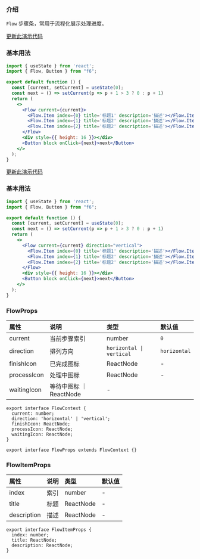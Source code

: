 <div class="block-panel">

<h3>介绍</h3>

`Flow` 步骤条，常用于流程化展示处理进度。


</div>
<div class="block-panel">
        <a class="to-github-link" target="_blank" href=https://github.com/Webang/f6/tree/master/packages/f6/packages/flow/demo/basic.md>更新此演示代码</a>
        <h3>基本用法</h3>

```jsx
import { useState } from 'react';
import { Flow, Button } from "f6";

export default function () {
  const [current, setCurrent] = useState(0);
  const next = () => setCurrent(p => p + 1 > 3 ? 0 : p + 1)
  return (
    <>
      <Flow current={current}>
        <Flow.Item index={0} title='标题1' description='描述'></Flow.Item>
        <Flow.Item index={1} title='标题2' description='描述'></Flow.Item>
        <Flow.Item index={2} title='标题2' description='描述'></Flow.Item>
      </Flow>
      <div style={{ height: 16 }}></div>
      <Button block onClick={next}>next</Button>
    </>
  );
}
```
</div>

<div class="block-panel">
        <a class="to-github-link" target="_blank" href=https://github.com/Webang/f6/tree/master/packages/f6/packages/flow/demo/direction.md>更新此演示代码</a>
        <h3>基本用法</h3>

```jsx
import { useState } from 'react';
import { Flow, Button } from "f6";

export default function () {
  const [current, setCurrent] = useState(0);
  const next = () => setCurrent(p => p + 1 > 3 ? 0 : p + 1)
  return (
    <>
      <Flow current={current} direction="vertical">
        <Flow.Item index={0} title='标题1' description='描述'></Flow.Item>
        <Flow.Item index={1} title='标题2' description='描述'></Flow.Item>
        <Flow.Item index={2} title='标题2' description='描述'></Flow.Item>
      </Flow>
      <div style={{ height: 16 }}></div>
      <Button block onClick={next}>next</Button>
    </>
  );
}
```
</div>
<div class="block-panel">

<h3>FlowProps</h3>

| 属性 | 说明 | 类型 | 默认值 |
| :-  | :- | :- | :- |
| current | 当前步骤索引 | number | `0` |
| direction | 排列方向 | `horizontal \| vertical` | `horizontal` |
| finishIcon | 已完成图标 | ReactNode | - |
| processIcon | 处理中图标 | ReactNode | - |
| waitingIcon | 等待中图标 ｜ ReactNode | - |

```tsx
export interface FlowContext {
  current: number;
  direction: 'horizontal' | 'vertical';
  finishIcon: ReactNode;
  processIcon: ReactNode;
  waitingIcon: ReactNode;
}

export interface FlowProps extends FlowContext {}
```


</div>
<div class="block-panel">

<h3>FlowItemProps</h3>

| 属性 | 说明 | 类型 | 默认值 |
| :-  | :- | :- | :- |
| index | 索引 | number | - |
| title | 标题 | ReactNode | - |
| description | 描述 | ReactNode | - |

```tsx
export interface FlowItemProps {
  index: number;
  title: ReactNode;
  description: ReactNode;
}
```
</div>